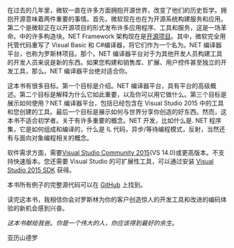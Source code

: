 在过去的几年里，微软一直在许多方面拥抱开源世界，改变了他们的历史哲学。拥抱开源意味着两件重要的事情。首先，微软现在也在为开源系统构建服务和应用。第二个是微软正在以开源项目的形式发布许多应用程序、工具和服务，这是一场革命。中的许多构造块。NET Framework 架构现在是[开源项目](http://www.dotnetfoundation.org)。其中，微软完全用托管代码重写了 Visual Basic 和 C#编译器，将它们作为一个名为。NET 编译器平台，也称为罗斯林项目。那个。NET 编译器平台对于为其他开发人员构建工具的开发人员来说是新的东西。如果您构建和销售库、扩展、用户控件甚至独立的开发工具，那么。NET 编译器平台绝对适合你。

这本书有很多目标。第一个目标是介绍。NET 编译器平台，具有平台的高级概述。第二个目标是解释为什么它如此重要，以及你可以用它做什么。第三个目标是展示如何使用？NET 编译器平台，包括已经包含在 Visual Studio 2015 中的工具和您创建的工具。最后一个目标是展示如何与世界分享你创造的好东西。然而，这本书不适合初学者。关于有许多重要的概念。NET 开发，比如什么是. NET 程序集，它是如何组成和编译的，什么是 IL 代码，异步/等待编程模式，反射，当然还有与面向对象编程相关的概念。

软件需求方面，需要[Visual Studio Community 2015](https://www.visualstudio.com/en-us/visual-studio-homepage-vs.aspx)(VS 14.0)或更高版本。不支持快速版本。您还需要 Visual Studio 的可扩展性工具，可以通过安装 [Visual Studio 2015 SDK](https://msdn.microsoft.com/en-us/library/bb166441(v=vs.140).aspx) 获得。

本书所有例子的完整源代码可以在 [GitHub](https://github.com/alessandrodelsole/roslynsuccinctly) 上找到。

读完这本书，我相信你会对罗斯林为你的客户创造惊人的开发工具和改进的编码体验的新机会感到兴奋。

*这本书献给我爸。你是一个伟大的人，你应该得到最好的余生。*

亚历山德罗